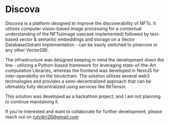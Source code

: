 # Discova

Discovia is a platform designed to improve the discoverability of NFTs. It utilizes computer vision-based image processing for a contextual understanding of the NFTs(image usecase implemented) followed by text-based vector & semantic embeddings and storage on a Vector Database(Qdrant implementation - can be easily switched to pinecone or any other VectorDB). 

The infrastructure was designed keeping in mind the development down the line - utilizing a Python-based framework for leveraging state-of-the-Art computation Libraries, whereas the frontend was developed in NextJS for inter-operability on the blockchain. The solution utilizes several web3 technologies and provides a semi-decentralized approach that can be ultimately fully decentralized using services like BitTensor.

This solution was developed as a hackathon project, and I am not planning to continue maintaining it. 

If you're interested and want to collaborate for further development, please reach out on rutvikrj26@gmail.com 
